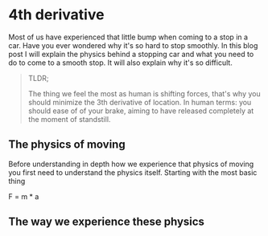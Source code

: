 # 4th derivative

Most of us have experienced that little bump when coming to a stop in a car.
Have you ever wondered why it's so hard to stop smoothly.
In this blog post I will explain the physics behind a stopping car and what you need to do to come to a smooth stop.
It will also explain why it's so difficult.

>TLDR;
>
>The thing we feel the most as human is shifting forces, that's why you should minimize the 3th derivative of location.
>In human terms: you should ease of of your brake, aiming to have released completely at the moment of standstill.

## The physics of moving

Before understanding in depth how we experience that physics of moving you first need to understand the physics itself.
Starting with the most basic thing

F = m * a

## The way we experience these physics
